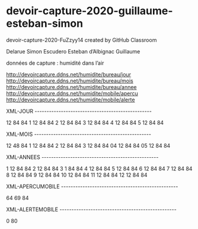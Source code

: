 # devoir-capture-2020-guillaume-esteban-simon
devoir-capture-2020-FuZzyy14 created by GitHub Classroom
 
Delarue Simon
Escudero Esteban
d’Albignac Guillaume

données de capture : humidité dans l’air

http://devoircapture.ddns.net/humidite/bureau/jour <br>
http://devoircapture.ddns.net/humidite/bureau/mois <br>
http://devoircapture.ddns.net/humidite/bureau/annee <br>
http://devoircapture.ddns.net/humidite/mobile/apercu <br>
http://devoircapture.ddns.net/humidite/mobile/alerte <br>


XML-JOUR	-------------------------------------------------

<humidite>
	<bureau>
		<jour>
			<min>12</min>
		<moyenne>84</moyenne>	
		<max>84</max>	
			<heure>
				<valeur>1</valeur>
				<min>12</min>
			<moyenne>84</moyenne>	
			<max>84</max>	
</heure>
<heure>
				<valeur>2</valeur>
				<min>12</min>
			<moyenne>84</moyenne>	
			<max>84</max>	
</heure>	
<heure>
				<valeur>3</valeur>
				<min>12</min>
			<moyenne>84</moyenne>	
			<max>84</max>	
</heure>
<heure>
				<valeur>4</valeur>
				<min>12</min>
			<moyenne>84</moyenne>	
			<max>84</max>	
</heure>
<heure>
				<valeur>5</valeur>
				<min>12</min>
			<moyenne>84</moyenne>	
			<max>84</max>	
</heure>	
		</jour>
	</bureau>
</humidite>


XML-MOIS -------------------------------------------------

<humidite>
	<bureau>
		<mois>
			<min>12</min>
		<moyenne>48</moyenne>	
		<max>84</max>	
			<jour>
				<valeur>1</valeur>
				<min>12</min>
			<moyenne>84</moyenne>	
			<max>84</max>	
</jour>
<jour>
				<valeur>2</valeur>
				<min>12</min>
			<moyenne>84</moyenne>	
			<max>84</max>	
</jour>	
<jour>
				<valeur>3</valeur>
				<min>12</min>
			<moyenne>84</moyenne>	
			<max>84</max>	
</jour>
<jour>
				<valeur>04</valeur>
				<min>12</min>
			<moyenne>84</moyenne>	
			<max>84</max>	
</jour>
<jour>
				<valeur>05</valeur>
				<min>12</min>
			<moyenne>84</moyenne>	
			<max>84</max>	
</jour>	
		</mois>
	</bureau>
</humidite>


XML-ANNEES -------------------------------------------------

<humidite>
	<bureau>
		<annee>
			<mois>
				<valeur>1</valeur>
				<min>12</min>
				<moyenne>84</moyenne>
				<max>84</max>
</mois>
			<mois>
				<valeur>2</valeur>
				<min>12</min>
				<moyenne>84</moyenne>
				<max>84</max>
</mois>
			<mois>
				<valeur>3</valeur>
				<min>1</min>
				<moyenne>84</moyenne>
				<max>84</max>
</mois>
			<mois>
				<valeur>4</valeur>
				<min>12</min>
				<moyenne>84</moyenne>
				<max>84</max>
</mois>
			<mois>
				<valeur>5</valeur>
				<min>12</min>
				<moyenne>84</moyenne>
				<max>84</max>
</mois>
			<mois>
				<valeur>6</valeur>
				<min>12</min>
				<moyenne>84</moyenne>
				<max>84</max>
</mois>
			<mois>
				<valeur>7</valeur>
				<min>12</min>
				<moyenne>84</moyenne>
				<max>84</max>
</mois>
			<mois>
				<valeur>8</valeur>
				<min>12</min>
				<moyenne>84</moyenne>
				<max>84</max>
</mois>
			<mois>
				<valeur>9</valeur>
				<min>12</min>
				<moyenne>84</moyenne>
				<max>84</max>
</mois>
			<mois>
				<valeur>10</valeur>
				<min>12</min>
				<moyenne>84</moyenne>
				<max>84</max>
</mois>
			<mois>
				<valeur>11</valeur>
				<min>12</min>
				<moyenne>84</moyenne>
				<max>84</max>
</mois>
			<mois>
				<valeur>12</valeur>
				<min>12</min>
				<moyenne>84</moyenne>
				<max>84</max>
</mois>
		</annee>
	</bureau>
</humidite>



XML-APERCUMOBILE  -------------------------------------------------

<humidite>
	<mobile>
		<apercu>
			<mesureactuelle>64</mesureactuelle>
			<moyenne>
				<journee>69</journee>
				<annee>84</annee>	
			</moyenne>
		</apercu>
	</mobile>
</humidite>

XML-ALERTEMOBILE  -------------------------------------------------

<humidite>
	<mobile>
		<alerte>0</alerte>
		<seuil>80</seuil>
	</mobile>
</humidite>
